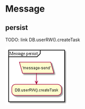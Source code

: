 # Message



## persist

TODO: link DB.userRW().createTask

![schema](../diagrams/Message.persist.png)  
